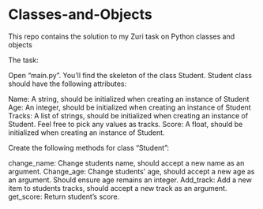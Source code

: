 # Classes-and-Objects
This repo contains the solution to my Zuri task on Python classes and objects

The task:

Open “main.py”. You’ll find the skeleton of the class Student. Student class should have the following attributes:

Name: A string, should be initialized when creating an instance of Student
Age: An integer, should be initialized when creating an instance of Student
Tracks: A list of strings, should be initialized when creating an instance of Student. Feel free to pick any values as tracks.
Score: A float, should be initialized when creating an instance of Student.   
 
Create the following methods for class “Student”:

change_name: Change students name, should accept a new name as an argument.
Change_age: Change students' age, should accept a new age as an argument. Should ensure age remains an integer.
Add_track: Add a new item to students tracks, should accept a new track as an argument.
get_score: Return student’s score.
